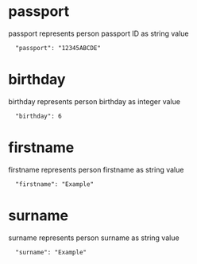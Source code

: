 [comment]: <> ([age is ]&# 40;# age&# 41;)
# passport

passport represents person passport ID as string value

```
  "passport": "12345ABCDE"
```

# birthday

birthday represents person birthday as integer value

```
  "birthday": 6
```

# firstname

firstname represents person firstname as string value

```
  "firstname": "Example"
```


# surname

surname represents person surname as string value

```
  "surname": "Example"
```
